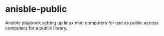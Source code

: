 # anisble-public
Ansible playbook setting up linux mint computers for use as public access computers for a public library.
